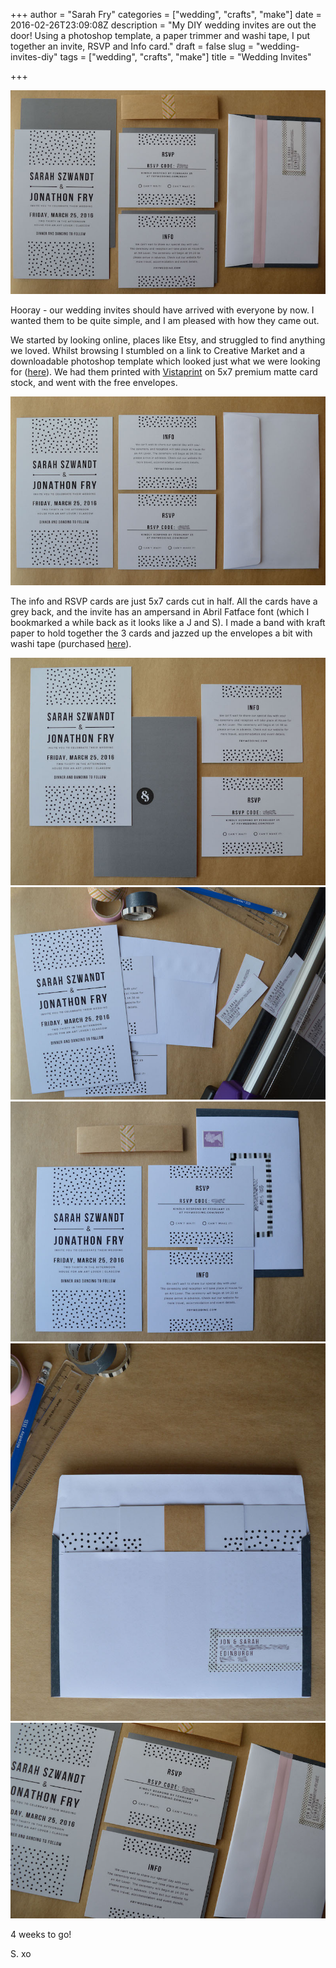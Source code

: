 +++
author = "Sarah Fry"
categories = ["wedding", "crafts", "make"]
date = 2016-02-26T23:09:08Z
description = "My DIY wedding invites are out the door! Using a photoshop template, a paper trimmer and washi tape, I put together an invite, RSVP and Info card."
draft = false
slug = "wedding-invites-diy"
tags = ["wedding", "crafts", "make"]
title = "Wedding Invites"

+++


![wedding invites](/images/2016/01/DSC_0169.JPG)

Hooray - our wedding invites should have arrived with everyone by now. I wanted them to be quite simple, and I am pleased with how they came out.

We started by looking online, places like Etsy, and struggled to find anything we loved. Whilst browsing I stumbled on a link to Creative Market and a downloadable photoshop template which looked just what we were looking for ([here](https://creativemarket.com/HitchPaperCo/139680-Wedding-Invitation-Template-Suite)). We had them printed with [Vistaprint](http://www.vistaprint.co.uk/) on 5x7 premium matte card stock, and went with the free envelopes.

![wedding invites 1](/images/2016/01/DSC_0142.JPG)

The info and RSVP cards are just 5x7 cards cut in half. All the cards have a grey back, and the invite has an ampersand in Abril Fatface font (which I bookmarked a while back as it looks like a J and S). I made a band with kraft paper to hold together the 3 cards and jazzed up the envelopes a bit with washi tape (purchased [here](http://www.thefoxandstar.co.uk/)).

![wedding invites 2](/images/2016/01/DSC_0135.JPG)
![wedding invites 3](/images/2016/01/DSC_0150.JPG)
![wedding invites 4](/images/2016/01/DSC_0161.JPG)
![wedding invites 5](/images/2016/01/DSC_0155.JPG)
![wedding invites 6](/images/2016/01/DSC_0173.JPG)

4 weeks to go!

S. xo

